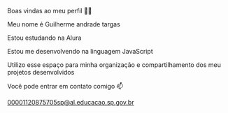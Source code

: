 Boas vindas ao meu perfil 💙💙

Meu nome é Guilherme andrade targas

Estou estudando na Alura

Estou me desenvolvendo na linguagem JavaScript

Utilizo esse espaço para minha organização e compartilhamento dos meu projetos desenvolvidos

Você pode entrar em contato comigo 📫

00001120875705sp@al.educacao.sp.gov.br
